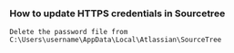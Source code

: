 ### How to update HTTPS credentials in Sourcetree
    Delete the password file from C:\Users\username\AppData\Local\Atlassian\SourceTree
    
